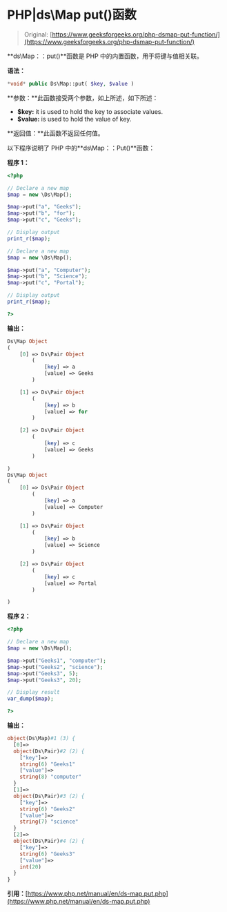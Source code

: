 # PHP|ds\Map put()函数

> Original: [https://www.geeksforgeeks.org/php-dsmap-put-function/](https://www.geeksforgeeks.org/php-dsmap-put-function/)

**ds\Map：：put()**函数是 PHP 中的内置函数，用于将键与值相关联。

**语法：**

```php
*void* public Ds\Map::put( $key, $value )
```

**参数：**此函数接受两个参数，如上所述，如下所述：

*   **$key:** it is used to hold the key to associate values.
*   **$value:** is used to hold the value of key.

**返回值：**此函数不返回任何值。

以下程序说明了 PHP 中的**ds\Map：：Put()**函数：

**程序 1：**

```php
<?php 

// Declare a new map
$map = new \Ds\Map();

$map->put("a", "Geeks");
$map->put("b", "for");
$map->put("c", "Geeks");

// Display output
print_r($map);

// Declare a new map
$map = new \Ds\Map();

$map->put("a", "Computer");
$map->put("b", "Science");
$map->put("c", "Portal");

// Display output
print_r($map);

?>
```

**输出：**

```php
Ds\Map Object
(
    [0] => Ds\Pair Object
        (
            [key] => a
            [value] => Geeks
        )

    [1] => Ds\Pair Object
        (
            [key] => b
            [value] => for
        )

    [2] => Ds\Pair Object
        (
            [key] => c
            [value] => Geeks
        )

)
Ds\Map Object
(
    [0] => Ds\Pair Object
        (
            [key] => a
            [value] => Computer
        )

    [1] => Ds\Pair Object
        (
            [key] => b
            [value] => Science
        )

    [2] => Ds\Pair Object
        (
            [key] => c
            [value] => Portal
        )

)

```

**程序 2：**

```php
<?php 

// Declare a new map
$map = new \Ds\Map();

$map->put("Geeks1", "computer");
$map->put("Geeks2", "science");
$map->put("Geeks3", 5);
$map->put("Geeks3", 20);

// Display result
var_dump($map);

?>
```

**输出：**

```php
object(Ds\Map)#1 (3) {
  [0]=>
  object(Ds\Pair)#2 (2) {
    ["key"]=>
    string(6) "Geeks1"
    ["value"]=>
    string(8) "computer"
  }
  [1]=>
  object(Ds\Pair)#3 (2) {
    ["key"]=>
    string(6) "Geeks2"
    ["value"]=>
    string(7) "science"
  }
  [2]=>
  object(Ds\Pair)#4 (2) {
    ["key"]=>
    string(6) "Geeks3"
    ["value"]=>
    int(20)
  }
}

```

**引用：**[https://www.php.net/manual/en/ds-map.put.php](https://www.php.net/manual/en/ds-map.put.php)